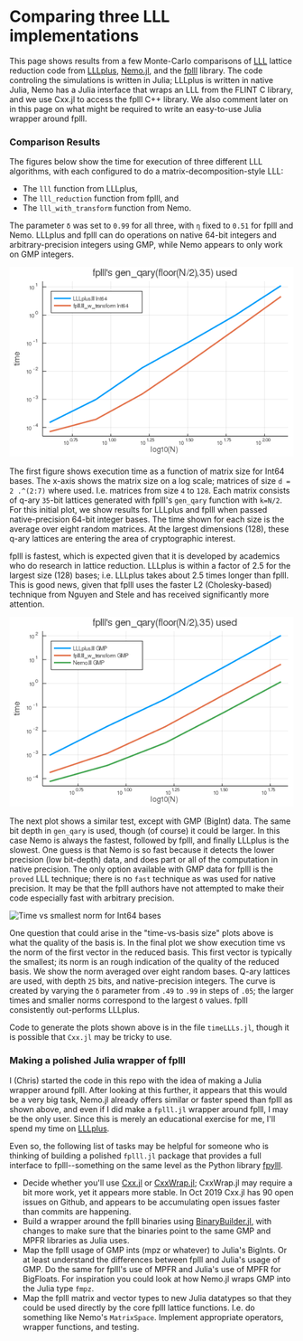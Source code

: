 # Comparing three LLL implementations

This page shows results from a few Monte-Carlo comparisons of
[LLL](https://en.wikipedia.org/wiki/Lenstra%E2%80%93Lenstra%E2%80%93Lov%C3%A1sz_lattice_basis_reduction_algorithm)
lattice reduction code from
[LLLplus](https://github.com/christianpeel/LLLplus.jl),
[Nemo.jl](https://github.com/Nemocas/Nemo.jl), and the
[fplll](https://github.com/fplll/fplll) library. The code
controling the simulations is written in Julia; LLLplus is written in
native Julia, Nemo has a Julia interface that wraps an LLL from the
FLINT C library, and we use Cxx.jl to access the fplll C++ library.
We also comment later on in this page on what might be required
to write an easy-to-use Julia wrapper around fplll.

### Comparison Results

The figures below show the time for execution of three different LLL
algorithms, with each configured to do a matrix-decomposition-style LLL:

* The `lll` function from LLLplus,
* The `lll_reduction` function from fplll, and
* The `lll_with_transform` function from Nemo.

The parameter `δ` was set to `0.99` for all three, with `η` fixed to
`0.51` for fplll and Nemo. LLLplus and fplll can do operations on
native 64-bit integers and arbitrary-precision integers using GMP,
while Nemo appears to only work on GMP integers.

![Time vs matrix size for Int64 bases](timeVdim_35bitsInt64.png)

The first figure shows execution time as a function of matrix size for
Int64 bases. The x-axis shows the matrix size on a log scale; matrices
of size `d = 2 .^(2:7)` where used. I.e. matrices from size `4` to
`128`. Each matrix consists of q-ary `35`-bit lattices generated with
fplll's `gen_qary` function with `k=N/2`. For this
initial plot, we show results for LLLplus and fplll when passed
native-precision 64-bit integer bases. The time shown for each size is
the average over eight random matrices. At the largest dimensions
(128), these q-ary lattices are entering the area of cryptographic
interest.

fplll is fastest, which is expected given that it is developed by
academics who do research in lattice reduction. LLLplus is within a
factor of 2.5 for the largest size (128) bases; i.e. LLLplus takes
about 2.5 times longer than fplll.  This is good news, given that
fplll uses the faster L2 (Cholesky-based) technique from Nguyen and
Stele and has received significantly more attention.

![Time vs matrix size for GMP bases](timeVdim_35bitsGMP.png)

The next plot shows a similar test, except with GMP (BigInt) data. The
same bit depth in `gen_qary` is used, though (of course) it could be
larger. In this case Nemo is always the fastest, followed by fplll,
and finally LLLplus is the slowest. One guess is that Nemo is so fast
because it detects the lower precision (low bit-depth) data, and
does part or all of the computation in native precision. The only
option available with GMP data for fplll is the `proved` LLL
technique; there is no `fast` technique as was used for native
precision. It may be that the fplll authors have not attempted to
make their code especially fast with arbitrary precision.

![Time vs smallest norm for Int64 bases](timeVsmallest_25bitsGMP.png)

One question that could arise in the "time-vs-basis size" plots above
is what the quality of the basis is. In the final plot we show
execution time vs the norm of the first vector in the reduced
basis. This first vector is typically the smallest; its norm is an
rough indication of the quality of the reduced basis. We show the norm
averaged over eight random bases. Q-ary lattices are used, with depth
`25` bits, and native-precision integers. The curve is created by
varying the `δ` parameter from `.49` to `.99` in steps of `.05`; the
larger times and smaller norms correspond to the largest `δ` values.
fplll consistently out-performs LLLplus.

Code to generate the plots shown above is in the file `timeLLLs.jl`,
though it is possible that `Cxx.jl` may be tricky to use.

### Making a polished Julia wrapper of fplll

I (Chris) started the code in this repo with the idea of making a
Julia wrapper around fplll. After looking at this further, it appears
that this would be a very big task, Nemo.jl already offers similar or
faster speed than fplll as shown above, and even if I did make a
`fplll.jl` wrapper around fplll, I may be the only user. Since this is
merely an educational exercise for me, I'll spend my time on 
[LLLplus](https://github.com/christianpeel/LLLplus.jl).

Even so, the following list of tasks may be helpful for someone who is
thinking of building a polished `fplll.jl` package that provides a
full interface to fplll--something on the same level as the Python
library [fpylll](https://github.com/fplll/fpylll).

* Decide whether you'll use
  [Cxx.jl](https://github.com/JuliaInterop/Cxx.jl) or
  [CxxWrap.jl](https://github.com/JuliaInterop/CxxWrap.jl); CxxWrap.jl
  may require a bit more work, yet it appears more stable.  In Oct
  2019 Cxx.jl has 90 open issues on Github, and appears to be
  accumulating open issues faster than commits are happening.
* Build a wrapper around the fplll binaries using
  [BinaryBuilder.jl](https://github.com/JuliaPackaging/BinaryBuilder.jl),
  with changes to make sure that the binaries point to the same GMP
  and MPFR libraries as Julia uses. 
* Map the fplll usage of GMP ints (mpz or whatever) to Julia's
  BigInts. Or at least understand the differences between fplll and
  Julia's usage of GMP. Do the same for fplll's use of MPFR and
  Julia's use of MPFR for BigFloats.  For inspiration you could look
  at how Nemo.jl wraps GMP into the Julia type `fmpz`.
* Map the fplll matrix and vector types to new Julia datatypes so that
  they could be used directly by the core fplll lattice
  functions. I.e. do something like Nemo's `MatrixSpace`. 
  Implement appropriate operators, wrapper functions, and testing. 

